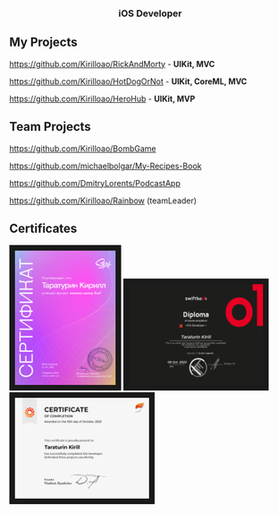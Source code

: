
<h3 align="center">iOS Developer</h3>

## My Projects
https://github.com/Kirilloao/RickAndMorty - **UIKit, MVC**

https://github.com/Kirilloao/HotDogOrNot - **UIKit, CoreML, MVC**

https://github.com/Kirilloao/HeroHub - **UIKit, MVP**

## Team Projects
 
 https://github.com/Kirilloao/BombGame

 https://github.com/michaelbolgar/My-Recipes-Book
 
 https://github.com/DmitryLorents/PodcastApp

 https://github.com/Kirilloao/Rainbow (teamLeader)
 

 ## Certificates
  <a href="https://github.com/Kirilloao/Kirilloao/blob/main/A4%20-%20185.pdf" target="_blanck"><img src="https://github.com/Kirilloao/Kirilloao/blob/main/Surf.png" alt="swiftbook.org" width = "180" height="240" border="10" /></a>
    <a href="https://swiftbook.org/professions/53/certificate/4607/?language=en" target="_blanck"><img src="https://github.com/Kirilloao/Kirilloao/blob/main/SwiftBook_certificate_en.png" alt="swiftbook.org" width = "240" height="180" border="10" /></a>
        <a href="https://github.com/Kirilloao/Kirilloao/blob/main/Certificate%20Participant.png" target="_blanck"><img src="https://github.com/Kirilloao/Kirilloao/blob/main/Certificate%20Participant.png" alt="swiftbook.org" width = "240" height="180" border="10" /></a>
